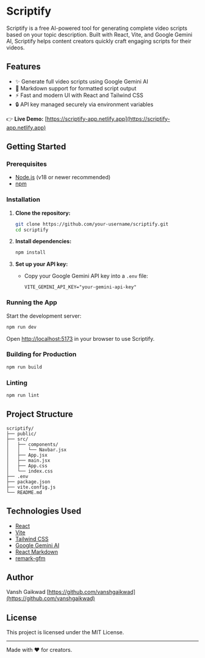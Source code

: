 # Scriptify

Scriptify is a free AI-powered tool for generating complete video scripts based on your topic description. Built with React, Vite, and Google Gemini AI, Scriptify helps content creators quickly craft engaging scripts for their videos.

## Features

- ✨ Generate full video scripts using Google Gemini AI
- 📝 Markdown support for formatted script output
- ⚡ Fast and modern UI with React and Tailwind CSS
- 🔒 API key managed securely via environment variables

👉 **Live Demo:** [https://scriptify-app.netlify.app](https://scriptify-app.netlify.app)

## Getting Started

### Prerequisites

- [Node.js](https://nodejs.org/) (v18 or newer recommended)
- [npm](https://www.npmjs.com/)

### Installation

1. **Clone the repository:**
   ```sh
   git clone https://github.com/your-username/scriptify.git
   cd scriptify
   ```

2. **Install dependencies:**
   ```sh
   npm install
   ```

3. **Set up your API key:**
   - Copy your Google Gemini API key into a `.env` file:
     ```
     VITE_GEMINI_API_KEY="your-gemini-api-key"
     ```

### Running the App

Start the development server:

```sh
npm run dev
```

Open [http://localhost:5173](http://localhost:5173) in your browser to use Scriptify.

### Building for Production

```sh
npm run build
```

### Linting

```sh
npm run lint
```

## Project Structure

```
scriptify/
├── public/
├── src/
│   ├── components/
│   │   └── Navbar.jsx
│   ├── App.jsx
│   ├── main.jsx
│   ├── App.css
│   └── index.css
├── .env
├── package.json
├── vite.config.js
└── README.md
```

## Technologies Used

- [React](https://react.dev/)
- [Vite](https://vitejs.dev/)
- [Tailwind CSS](https://tailwindcss.com/)
- [Google Gemini AI](https://ai.google.dev/)
- [React Markdown](https://github.com/remarkjs/react-markdown)
- [remark-gfm](https://github.com/remarkjs/remark-gfm)


## Author

Vansh Gaikwad [https://github.com/vanshgaikwad](https://github.com/vanshgaikwad)

## License

This project is licensed under the MIT License.

---

Made with ❤️ for creators.

